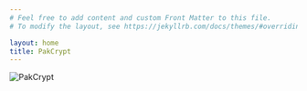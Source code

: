 ```yaml
---
# Feel free to add content and custom Front Matter to this file.
# To modify the layout, see https://jekyllrb.com/docs/themes/#overriding-theme-defaults

layout: home
title: PakCrypt 
---
```


![PakCrypt](.{{site.baseurl}}/assets/images/landing_pic.jpg)

